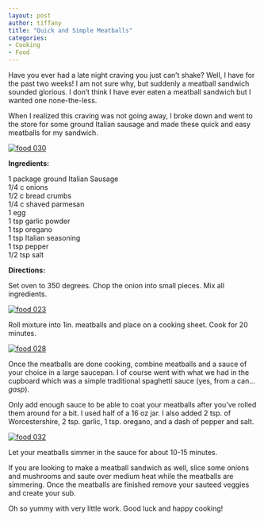 ```yaml
---
layout: post
author: tiffany
title: "Quick and Simple Meatballs"
categories: 
- Cooking
- Food
---
```


Have you ever had a late night craving you just can’t shake? Well, I have for the past two weeks! I am not sure why, but suddenly a meatball sandwich sounded glorious. I don’t think I have ever eaten a meatball sandwich but I wanted one none-the-less.

When I realized this craving was not going away, I broke down and went to the store for some ground Italian sausage and made these quick and easy meatballs for my sandwich.

[![](jekyll_uploads/2011/03/food-030-575x431.jpg "food 030")](http://www.sweetpeonies.com/2011/03/quick-and-simple-meatballs/food-030/)

**Ingredients:**

1 package ground Italian Sausage  
1/4 c onions  
1/2 c bread crumbs  
1/4 c shaved parmesan  
1 egg  
1 tsp garlic powder  
1 tsp oregano  
1 tsp Italian seasoning  
1 tsp pepper  
1/2 tsp salt

**Directions:**

Set oven to 350 degrees. Chop the onion into small pieces. Mix all ingredients.

[![](jekyll_uploads/2011/03/food-023-325x433.jpg "food 023")](http://www.sweetpeonies.com/2011/03/quick-and-simple-meatballs/food-023/)

Roll mixture into 1in. meatballs and place on a cooking sheet. Cook for 20 minutes.

[![](jekyll_uploads/2011/03/food-028-575x431.jpg "food 028")](http://www.sweetpeonies.com/2011/03/quick-and-simple-meatballs/food-028/)

Once the meatballs are done cooking, combine meatballs and a sauce of your choice in a large saucepan. I of course went with what we had in the cupboard which was a simple traditional spaghetti sauce (yes, from a can… *gasp*).

Only add enough sauce to be able to coat your meatballs after you’ve rolled them around for a bit. I used half of a 16 oz jar. I also added 2 tsp. of Worcestershire, 2 tsp. garlic, 1 tsp. oregano, and a dash of pepper and salt.

[![](jekyll_uploads/2011/03/food-032-575x431.jpg "food 032")](http://www.sweetpeonies.com/2011/03/quick-and-simple-meatballs/food-032/)

Let your meatballs simmer in the sauce for about 10-15 minutes.

If you are looking to make a meatball sandwich as well, slice some onions and mushrooms and saute over medium heat while the meatballs are simmering. Once the meatballs are finished remove your sauteed veggies and create your sub.

Oh so yummy with very little work. Good luck and happy cooking!